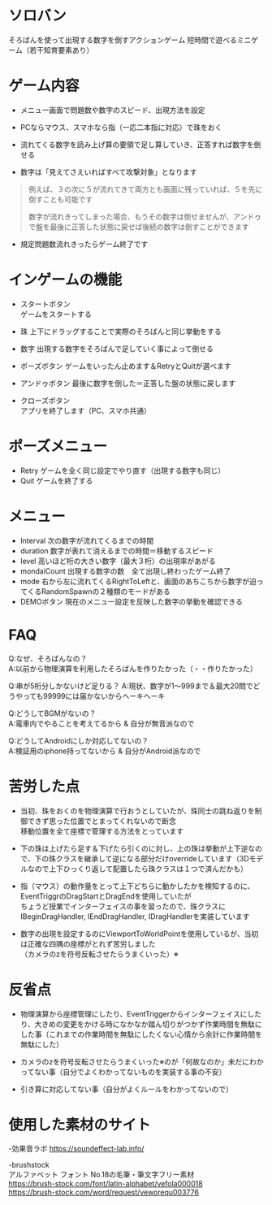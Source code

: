 # ソロバン
そろばんを使って出現する数字を倒すアクションゲーム
短時間で遊べるミニゲーム（若干知育要素あり）



# ゲーム内容
- メニュー画面で問題数や数字のスピード、出現方法を設定
- PCならマウス、スマホなら指（一応二本指に対応）で珠をおく
- 流れてくる数字を読み上げ算の要領で足し算していき、正答すれば数字を倒せる

- 数字は「見えてさえいればすべて攻撃対象」となります
>例えば、３の次に５が流れてきて両方とも画面に残っていれば、５を先に倒すことも可能です
>
>数字が流れきってしまった場合、もうその数字は倒せませんが、アンドゥで盤を最後に正答した状態に戻せば後続の数字は倒すことができます

- 規定問題数流れきったらゲーム終了です
# インゲームの機能
- スタートボタン  
  ゲームをスタートする
- 珠  上下にドラッグすることで実際のそろばんと同じ挙動をする
- 数字  出現する数字をそろばんで足していく事によって倒せる
- ポーズボタン  ゲームをいったん止めます＆RetryとQuitが選べます  
- アンドゥボタン  最後に数字を倒した＝正答した盤の状態に戻します


- クローズボタン  
 アプリを終了します（PC、スマホ共通）


# ポーズメニュー  
- Retry ゲームを全く同じ設定でやり直す（出現する数字も同じ）
- Quit  ゲームを終了する



# メニュー
- Interval  次の数字が流れてくるまでの時間　
- duration  数字が表れて消えるまでの時間＝移動するスピード
- level  高いほど桁の大きい数字（最大３桁）の出現率があがる
- mondaiCount  出現する数字の数　全て出現し終わったゲーム終了
- mode  右から左に流れてくるRightToLeftと、画面のあちこちから数字が迫ってくるRandomSpawnの２種類のモードがある
- DEMOボタン  現在のメニュー設定を反映した数字の挙動を確認できる 




# FAQ 
Q:なぜ、そろばんなの？  
A:以前から物理演算を利用したそろばんを作りたかった（・・作りたかった）  

Q:串が5桁分しかないけど足りる？
A:現状、数字が1～999まで＆最大20問でどうやっても99999には届かないからヘーキヘーキ
  
Q:どうしてBGMがないの？  
A:電車内でやることを考えてるから & 自分が無音派なので

Q:どうしてAndroidにしか対応してないの？  
A:検証用のiphone持ってないから & 自分がAndroid派なので

# 苦労した点
- 当初、珠をおくのを物理演算で行おうとしていたが、珠同士の跳ね返りを制御できず思った位置でとまってくれないので断念  
移動位置を全て座標で管理する方法をとっています  
  
- 下の珠は上げたら足す＆下げたら引くのに対し、上の珠は挙動が上下逆なので、下の珠クラスを継承して逆になる部分だけoverrideしています（3Dモデルなので上下ひっくり返して配置したら珠クラスは１つで済んだかも）  
  
- 指（マウス）の動作量をとって上下どちらに動かしたかを検知するのに、EventTriggrのDragStartとDragEndを使用していたが  
ちょうど授業でインターフェイスの事を習ったので、珠クラスにIBeginDragHandler, IEndDragHandler, IDragHandlerを実装しています  
  
- 数字の出現を設定するのにViewportToWorldPointを使用しているが、当初は正確な四隅の座標がとれず苦労しました  
（カメラのzを符号反転させたらうまくいった）※  
  
# 反省点
- 物理演算から座標管理にしたり、EventTriggerからインターフェイスにしたり、大きめの変更をかける時になかなか踏ん切りがつかず作業時間を無駄にした事（これまでの作業時間を無駄にしたくない心情から余計に作業時間を無駄にした）  
  
- カメラのzを符号反転させたらうまくいった※のが「何故なのか」未だにわかってない事（自分でよくわかってないものを実装する事の不安）  

- 引き算に対応してない事（自分がよくルールをわかってないので）

# 使用した素材のサイト
-効果音ラボ
<https://soundeffect-lab.info/>  
  
-brushstock  
アルファベット フォント No.18の毛筆・筆文字フリー素材  
<https://brush-stock.com/font/latin-alphabet/vefola000018>  
<https://brush-stock.com/word/request/veworequ003776>  
